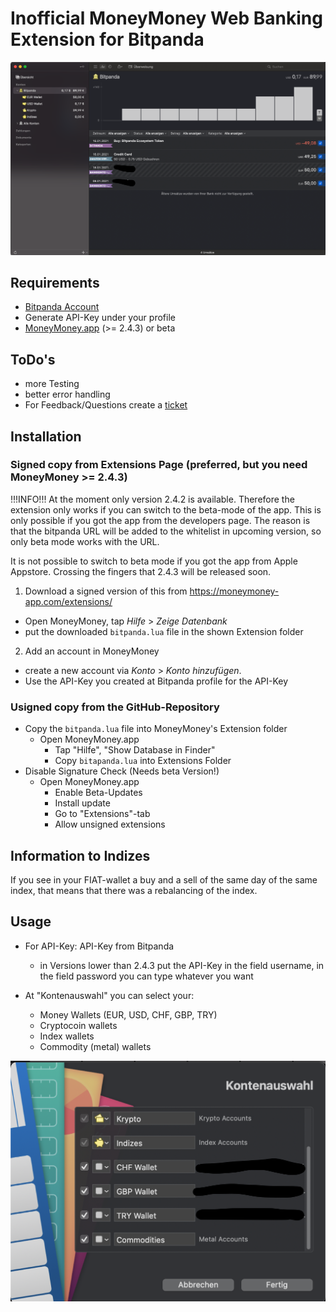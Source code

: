 # Inofficial MoneyMoney Web Banking Extension for Bitpanda


![MoneyMoney screenshot with Bitpanda accounts](screens/MoneyMoneyApp.png)


Requirements
----------------

* [Bitpanda Account](https://www.bitpanda.com)
* Generate API-Key under your profile
* [MoneyMoney.app](https://moneymoney-app.com) (>= 2.4.3) or beta 

ToDo's
------

* more Testing
* better error handling
* For Feedback/Questions create a [ticket](https://github.com/GimliGloinsSon/MoneyMoney-bitpanda-Extension/issues/new)  


Installation
------------

### Signed copy from Extensions Page (preferred, but you need MoneyMoney >= 2.4.3)

!!!INFO!!!
At the moment only version 2.4.2 is available. Therefore the extension only works if you
can switch to the beta-mode of the app. This is only possible if you got the app from the
developers page. The reason is that the bitpanda URL will be added to the whitelist in 
upcoming version, so only beta mode works with the URL.

It is not possible to switch to beta mode if you got the app from Apple Appstore.
Crossing the fingers that 2.4.3 will be released soon.

1. Download a signed version of this from https://moneymoney-app.com/extensions/
  * Open MoneyMoney, tap *Hilfe* > *Zeige Datenbank*
  * put the downloaded `bitpanda.lua` file in the shown Extension folder
2. Add an account in MoneyMoney
  * create a new account via *Konto* > *Konto hinzufügen*.
  * Use the API-Key you created at Bitpanda profile for the API-Key

### Usigned copy from the GitHub-Repository

* Copy the `bitpanda.lua` file into MoneyMoney's Extension folder
  * Open MoneyMoney.app
	* Tap "Hilfe", "Show Database in Finder"
	* Copy `bitapanda.lua` into Extensions Folder
* Disable Signature Check (Needs beta Version!)
  * Open MoneyMoney.app
	* Enable Beta-Updates
	* Install update
	* Go to "Extensions"-tab
	* Allow unsigned extensions

Information to Indizes
----------------------

If you see in your FIAT-wallet a buy and a sell of the same day of the same index,
that means that there was a rebalancing of the index.

Usage
-----

* For API-Key: API-Key from Bitpanda
  * in Versions lower than 2.4.3 put the API-Key in the field username, in the field password you can type whatever you want  	

* At "Kontenauswahl" you can select your:
    * Money Wallets (EUR, USD, CHF, GBP, TRY)
    * Cryptocoin wallets
    * Index wallets
    * Commodity (metal) wallets



![MoneyMoney screenshot with Bitpanda account selection](screens/Kontoauswahl.png)
